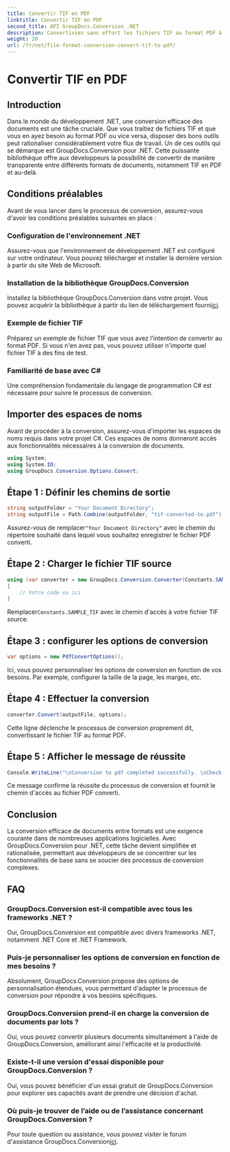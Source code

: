 ```yaml
---
title: Convertir TIF en PDF
linktitle: Convertir TIF en PDF
second_title: API GroupDocs.Conversion .NET
description: Convertissez sans effort les fichiers TIF au format PDF à l'aide de GroupDocs.Conversion pour .NET. Rationalisez votre processus de conversion de documents.
weight: 20
url: /fr/net/file-format-conversion-convert-tif-to-pdf/
---
```


# Convertir TIF en PDF

## Introduction
Dans le monde du développement .NET, une conversion efficace des documents est une tâche cruciale. Que vous traitiez de fichiers TIF et que vous en ayez besoin au format PDF ou vice versa, disposer des bons outils peut rationaliser considérablement votre flux de travail. Un de ces outils qui se démarque est GroupDocs.Conversion pour .NET. Cette puissante bibliothèque offre aux développeurs la possibilité de convertir de manière transparente entre différents formats de documents, notamment TIF en PDF et au-delà.
## Conditions préalables
Avant de vous lancer dans le processus de conversion, assurez-vous d'avoir les conditions préalables suivantes en place :
### Configuration de l'environnement .NET
Assurez-vous que l'environnement de développement .NET est configuré sur votre ordinateur. Vous pouvez télécharger et installer la dernière version à partir du site Web de Microsoft.
### Installation de la bibliothèque GroupDocs.Conversion
 Installez la bibliothèque GroupDocs.Conversion dans votre projet. Vous pouvez acquérir la bibliothèque à partir du lien de téléchargement fourni[ici](https://releases.groupdocs.com/conversion/net/).
### Exemple de fichier TIF
Préparez un exemple de fichier TIF que vous avez l’intention de convertir au format PDF. Si vous n'en avez pas, vous pouvez utiliser n'importe quel fichier TIF à des fins de test.
### Familiarité de base avec C#
Une compréhension fondamentale du langage de programmation C# est nécessaire pour suivre le processus de conversion.

## Importer des espaces de noms
Avant de procéder à la conversion, assurez-vous d'importer les espaces de noms requis dans votre projet C#. Ces espaces de noms donneront accès aux fonctionnalités nécessaires à la conversion de documents.
```csharp
using System;
using System.IO;
using GroupDocs.Conversion.Options.Convert;
```

## Étape 1 : Définir les chemins de sortie
```csharp
string outputFolder = "Your Document Directory";
string outputFile = Path.Combine(outputFolder, "tif-converted-to.pdf");
```
 Assurez-vous de remplacer`"Your Document Directory"` avec le chemin du répertoire souhaité dans lequel vous souhaitez enregistrer le fichier PDF converti.
## Étape 2 : Charger le fichier TIF source
```csharp
using (var converter = new GroupDocs.Conversion.Converter(Constants.SAMPLE_TIF))
{
    // Votre code va ici
}
```
 Remplacer`Constants.SAMPLE_TIF` avec le chemin d'accès à votre fichier TIF source.
## Étape 3 : configurer les options de conversion
```csharp
var options = new PdfConvertOptions();
```
Ici, vous pouvez personnaliser les options de conversion en fonction de vos besoins. Par exemple, configurer la taille de la page, les marges, etc.
## Étape 4 : Effectuer la conversion
```csharp
converter.Convert(outputFile, options);
```
Cette ligne déclenche le processus de conversion proprement dit, convertissant le fichier TIF au format PDF.
## Étape 5 : Afficher le message de réussite
```csharp
Console.WriteLine("\nConversion to pdf completed successfully. \nCheck output in {0}", outputFolder);
```
Ce message confirme la réussite du processus de conversion et fournit le chemin d'accès au fichier PDF converti.

## Conclusion
La conversion efficace de documents entre formats est une exigence courante dans de nombreuses applications logicielles. Avec GroupDocs.Conversion pour .NET, cette tâche devient simplifiée et rationalisée, permettant aux développeurs de se concentrer sur les fonctionnalités de base sans se soucier des processus de conversion complexes.
## FAQ
### GroupDocs.Conversion est-il compatible avec tous les frameworks .NET ?
Oui, GroupDocs.Conversion est compatible avec divers frameworks .NET, notamment .NET Core et .NET Framework.
### Puis-je personnaliser les options de conversion en fonction de mes besoins ?
Absolument, GroupDocs.Conversion propose des options de personnalisation étendues, vous permettant d'adapter le processus de conversion pour répondre à vos besoins spécifiques.
### GroupDocs.Conversion prend-il en charge la conversion de documents par lots ?
Oui, vous pouvez convertir plusieurs documents simultanément à l'aide de GroupDocs.Conversion, améliorant ainsi l'efficacité et la productivité.
### Existe-t-il une version d'essai disponible pour GroupDocs.Conversion ?
Oui, vous pouvez bénéficier d'un essai gratuit de GroupDocs.Conversion pour explorer ses capacités avant de prendre une décision d'achat.
### Où puis-je trouver de l’aide ou de l’assistance concernant GroupDocs.Conversion ?
Pour toute question ou assistance, vous pouvez visiter le forum d'assistance GroupDocs.Conversion[ici](https://forum.groupdocs.com/c/conversion/11).
